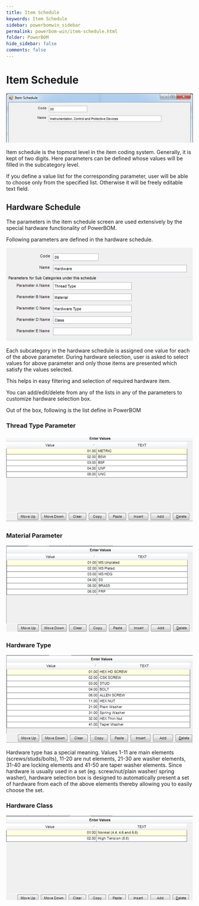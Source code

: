 ```yaml
---
title: Item Schedule
keywords: Item Schedule
sidebar: powerbomwin_sidebar
permalink: powerbom-win/item-schedule.html
folder: PowerBOM
hide_sidebar: false
comments: false
---
```


# Item Schedule


![](/images/item-schedule.png)


Item schedule is the topmost level in the item coding system. Generally, it is kept of two digits. Here parameters can be defined whose values will be filled in the subcategory level.

If you define a value list for the corresponding parameter, user will be able to choose only from the specified list. Otherwise it will be freely editable text field.


## Hardware Schedule



The parameters in the item schedule screen are used extensively by the special hardware functionality of PowerBOM.

Following parameters are defined in the hardware schedule.

![](/images/hardware-schedule.png)


Each subcategory in the hardware schedule is assigned one value for each of the above parameter. During hardware selection, user is asked to select values for above parameter and only those items are presented which satisfy the values selected.

This helps in easy filtering and selection of required hardware item.

You can add/edit/delete from any of the lists in any of the parameters to customize hardware selection box.

Out of the box, following is the list define in PowerBOM



### Thread Type Parameter

![](/images/thread-type-parameter.png)

### Material Parameter

![](/images/material-parameter.png)

### Hardware Type

![](/images/hardware-type.png)

Hardware type has a special meaning. Values 1-11 are main elements (screws/studs/bolts), 11-20 are nut elements, 21-30 are washer elements, 31-40 are locking elements and 41-50 are taper washer elements. Since hardware is usually used in a set (eg. screw/nut/plain washer/ spring washer), hardware selection box is designed to automatically present a set of hardware from each of the above elements thereby allowing you to easily choose the set.



### Hardware Class


![](/images/hardware-class.png)
